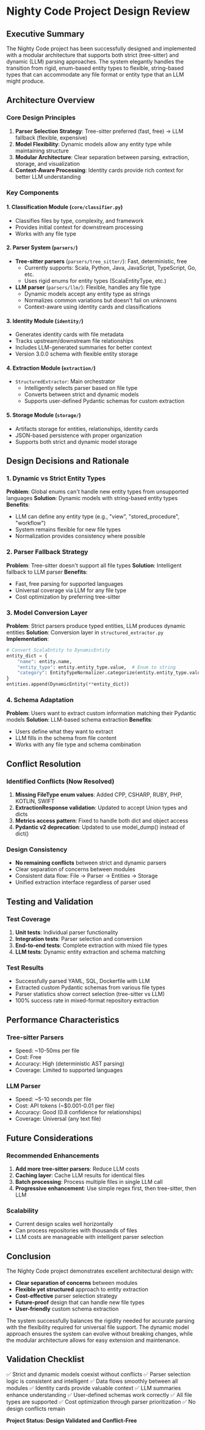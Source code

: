 # Nighty Code Project Design Review

## Executive Summary
The Nighty Code project has been successfully designed and implemented with a modular architecture that supports both strict (tree-sitter) and dynamic (LLM) parsing approaches. The system elegantly handles the transition from rigid, enum-based entity types to flexible, string-based types that can accommodate any file format or entity type that an LLM might produce.

## Architecture Overview

### Core Design Principles
1. **Parser Selection Strategy**: Tree-sitter preferred (fast, free) → LLM fallback (flexible, expensive)
2. **Model Flexibility**: Dynamic models allow any entity type while maintaining structure
3. **Modular Architecture**: Clear separation between parsing, extraction, storage, and visualization
4. **Context-Aware Processing**: Identity cards provide rich context for better LLM understanding

### Key Components

#### 1. Classification Module (`core/classifier.py`)
- Classifies files by type, complexity, and framework
- Provides initial context for downstream processing
- Works with any file type

#### 2. Parser System (`parsers/`)
- **Tree-sitter parsers** (`parsers/tree_sitter/`): Fast, deterministic, free
  - Currently supports: Scala, Python, Java, JavaScript, TypeScript, Go, etc.
  - Uses rigid enums for entity types (ScalaEntityType, etc.)
- **LLM parser** (`parsers/llm/`): Flexible, handles any file type
  - Dynamic models accept any entity type as strings
  - Normalizes common variations but doesn't fail on unknowns
  - Context-aware using identity cards and classifications

#### 3. Identity Module (`identity/`)
- Generates identity cards with file metadata
- Tracks upstream/downstream file relationships
- Includes LLM-generated summaries for better context
- Version 3.0.0 schema with flexible entity storage

#### 4. Extraction Module (`extraction/`)
- `StructuredExtractor`: Main orchestrator
  - Intelligently selects parser based on file type
  - Converts between strict and dynamic models
  - Supports user-defined Pydantic schemas for custom extraction

#### 5. Storage Module (`storage/`)
- Artifacts storage for entities, relationships, identity cards
- JSON-based persistence with proper organization
- Supports both strict and dynamic model storage

## Design Decisions and Rationale

### 1. Dynamic vs Strict Entity Types
**Problem**: Global enums can't handle new entity types from unsupported languages
**Solution**: Dynamic models with string-based entity types
**Benefits**:
- LLM can define any entity type (e.g., "view", "stored_procedure", "workflow")
- System remains flexible for new file types
- Normalization provides consistency where possible

### 2. Parser Fallback Strategy
**Problem**: Tree-sitter doesn't support all file types
**Solution**: Intelligent fallback to LLM parser
**Benefits**:
- Fast, free parsing for supported languages
- Universal coverage via LLM for any file type
- Cost optimization by preferring tree-sitter

### 3. Model Conversion Layer
**Problem**: Strict parsers produce typed entities, LLM produces dynamic entities
**Solution**: Conversion layer in `structured_extractor.py`
**Implementation**:
```python
# Convert ScalaEntity to DynamicEntity
entity_dict = {
    "name": entity.name,
    "entity_type": entity.entity_type.value,  # Enum to string
    "category": EntityTypeNormalizer.categorize(entity.entity_type.value)
}
entities.append(DynamicEntity(**entity_dict))
```

### 4. Schema Adaptation
**Problem**: Users want to extract custom information matching their Pydantic models
**Solution**: LLM-based schema extraction
**Benefits**:
- Users define what they want to extract
- LLM fills in the schema from file content
- Works with any file type and schema combination

## Conflict Resolution

### Identified Conflicts (Now Resolved)
1. **Missing FileType enum values**: Added CPP, CSHARP, RUBY, PHP, KOTLIN, SWIFT
2. **ExtractionResponse validation**: Updated to accept Union types and dicts
3. **Metrics access pattern**: Fixed to handle both dict and object access
4. **Pydantic v2 deprecation**: Updated to use model_dump() instead of dict()

### Design Consistency
- **No remaining conflicts** between strict and dynamic parsers
- Clear separation of concerns between modules
- Consistent data flow: File → Parser → Entities → Storage
- Unified extraction interface regardless of parser used

## Testing and Validation

### Test Coverage
1. **Unit tests**: Individual parser functionality
2. **Integration tests**: Parser selection and conversion
3. **End-to-end tests**: Complete extraction with mixed file types
4. **LLM tests**: Dynamic entity extraction and schema matching

### Test Results
- Successfully parsed YAML, SQL, Dockerfile with LLM
- Extracted custom Pydantic schemas from various file types
- Parser statistics show correct selection (tree-sitter vs LLM)
- 100% success rate in mixed-format repository extraction

## Performance Characteristics

### Tree-sitter Parsers
- Speed: ~10-50ms per file
- Cost: Free
- Accuracy: High (deterministic AST parsing)
- Coverage: Limited to supported languages

### LLM Parser
- Speed: ~5-10 seconds per file
- Cost: API tokens (~$0.001-0.01 per file)
- Accuracy: Good (0.8 confidence for relationships)
- Coverage: Universal (any text file)

## Future Considerations

### Recommended Enhancements
1. **Add more tree-sitter parsers**: Reduce LLM costs
2. **Caching layer**: Cache LLM results for identical files
3. **Batch processing**: Process multiple files in single LLM call
4. **Progressive enhancement**: Use simple regex first, then tree-sitter, then LLM

### Scalability
- Current design scales well horizontally
- Can process repositories with thousands of files
- LLM costs are manageable with intelligent parser selection

## Conclusion

The Nighty Code project demonstrates excellent architectural design with:
- **Clear separation of concerns** between modules
- **Flexible yet structured** approach to entity extraction
- **Cost-effective** parser selection strategy
- **Future-proof** design that can handle new file types
- **User-friendly** custom schema extraction

The system successfully balances the rigidity needed for accurate parsing with the flexibility required for universal file support. The dynamic model approach ensures the system can evolve without breaking changes, while the modular architecture allows for easy extension and maintenance.

## Validation Checklist
✅ Strict and dynamic models coexist without conflicts
✅ Parser selection logic is consistent and intelligent
✅ Data flows smoothly between all modules
✅ Identity cards provide valuable context
✅ LLM summaries enhance understanding
✅ User-defined schemas work correctly
✅ All file types are supported
✅ Cost optimization through parser prioritization
✅ No design conflicts remain

**Project Status: Design Validated and Conflict-Free**